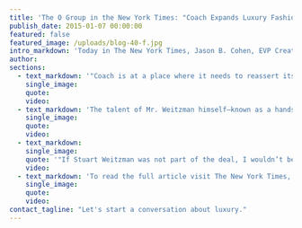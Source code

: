 ```yaml
---
title: 'The O Group in the New York Times: "Coach Expands Luxury Fashion Brand Buying Shoemaker Stuart Weitzman"'
publish_date: 2015-01-07 00:00:00
featured: false
featured_image: /uploads/blog-40-f.jpg
intro_markdown: 'Today in The New York Times, Jason B. Cohen, EVP Creative at The O Group, comments on Coach’s recently confirmed acquisition of Stuart Weitzman.​'
author:
sections:
  - text_markdown: '"Coach is at a place where it needs to reassert its luxury credentials," said Jason B. Cohen, a luxury branding expert at The O Group, a creative agency in New York. Stuart Weitzman "isn’t Jimmy Choo, but it’s a very highly regarded brand that commands a significant price and is executing luxury as it should be," he said.​'
    single_image:
    quote:
    video:
  - text_markdown: 'The talent of Mr. Weitzman himself—known as a hands-on manager—is a big part of the brand’s allure for Coach, Mr. Cohen said.​'
    single_image:
    quote:
    video:
  - text_markdown:
    single_image:
    quote: '"If Stuart Weitzman was not part of the deal, I wouldn’t be interested."'
    video:
  - text_markdown: 'To read the full article visit The New York Times, "[Coach Expands Luxury Fashion Brand Buying Shoemaker Stuart Weitzman](http://dealbook.nytimes.com/2015/01/06/coach-to-buy-luxury-shoemaker-stuart-weitzman-for-up-to-574-million/?_r=0)."​'
    single_image:
    quote:
    video:
contact_tagline: "Let's start a conversation about luxury."
---
```



